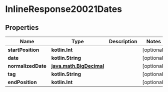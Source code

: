 
# InlineResponse20021Dates

## Properties
Name | Type | Description | Notes
------------ | ------------- | ------------- | -------------
**startPosition** | **kotlin.Int** |  |  [optional]
**date** | **kotlin.String** |  |  [optional]
**normalizedDate** | [**java.math.BigDecimal**](java.math.BigDecimal.md) |  |  [optional]
**tag** | **kotlin.String** |  |  [optional]
**endPosition** | **kotlin.Int** |  |  [optional]



